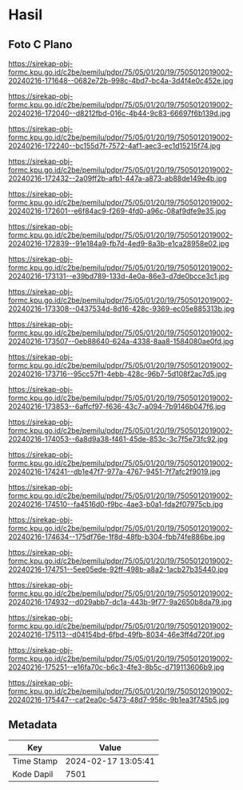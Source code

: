 # Hasil

## Foto C Plano

https://sirekap-obj-formc.kpu.go.id/c2be/pemilu/pdpr/75/05/01/20/19/7505012019002-20240216-171648--0682e72b-998c-4bd7-bc4a-3d4f4e0c452e.jpg

https://sirekap-obj-formc.kpu.go.id/c2be/pemilu/pdpr/75/05/01/20/19/7505012019002-20240216-172040--d8212fbd-016c-4b44-9c83-66697f6b139d.jpg

https://sirekap-obj-formc.kpu.go.id/c2be/pemilu/pdpr/75/05/01/20/19/7505012019002-20240216-172240--bc155d7f-7572-4af1-aec3-ec1d15215f74.jpg

https://sirekap-obj-formc.kpu.go.id/c2be/pemilu/pdpr/75/05/01/20/19/7505012019002-20240216-172432--2a09ff2b-afb1-447a-a873-ab88de149e4b.jpg

https://sirekap-obj-formc.kpu.go.id/c2be/pemilu/pdpr/75/05/01/20/19/7505012019002-20240216-172601--e6f84ac9-f269-4fd0-a96c-08af9dfe9e35.jpg

https://sirekap-obj-formc.kpu.go.id/c2be/pemilu/pdpr/75/05/01/20/19/7505012019002-20240216-172839--91e184a9-fb7d-4ed9-8a3b-e1ca28958e02.jpg

https://sirekap-obj-formc.kpu.go.id/c2be/pemilu/pdpr/75/05/01/20/19/7505012019002-20240216-173131--e39bd789-133d-4e0a-86e3-d7de0bcce3c1.jpg

https://sirekap-obj-formc.kpu.go.id/c2be/pemilu/pdpr/75/05/01/20/19/7505012019002-20240216-173308--0437534d-8d16-428c-9369-ec05e885313b.jpg

https://sirekap-obj-formc.kpu.go.id/c2be/pemilu/pdpr/75/05/01/20/19/7505012019002-20240216-173507--0eb88640-624a-4338-8aa8-1584080ae0fd.jpg

https://sirekap-obj-formc.kpu.go.id/c2be/pemilu/pdpr/75/05/01/20/19/7505012019002-20240216-173716--95cc57f1-4ebb-428c-96b7-5d108f2ac7d5.jpg

https://sirekap-obj-formc.kpu.go.id/c2be/pemilu/pdpr/75/05/01/20/19/7505012019002-20240216-173853--6affcf97-f636-43c7-a094-7b9146b047f6.jpg

https://sirekap-obj-formc.kpu.go.id/c2be/pemilu/pdpr/75/05/01/20/19/7505012019002-20240216-174053--6a8d9a38-f461-45de-853c-3c7f5e73fc92.jpg

https://sirekap-obj-formc.kpu.go.id/c2be/pemilu/pdpr/75/05/01/20/19/7505012019002-20240216-174241--db1e47f7-977a-4767-9451-7f7afc2f9019.jpg

https://sirekap-obj-formc.kpu.go.id/c2be/pemilu/pdpr/75/05/01/20/19/7505012019002-20240216-174510--fa4516d0-f9bc-4ae3-b0a1-fda2f07975cb.jpg

https://sirekap-obj-formc.kpu.go.id/c2be/pemilu/pdpr/75/05/01/20/19/7505012019002-20240216-174634--175df76e-1f8d-48fb-b304-fbb74fe886be.jpg

https://sirekap-obj-formc.kpu.go.id/c2be/pemilu/pdpr/75/05/01/20/19/7505012019002-20240216-174751--5ee05ede-92ff-498b-a8a2-1acb27b35440.jpg

https://sirekap-obj-formc.kpu.go.id/c2be/pemilu/pdpr/75/05/01/20/19/7505012019002-20240216-174932--d029abb7-dc1a-443b-9f77-9a2650b8da79.jpg

https://sirekap-obj-formc.kpu.go.id/c2be/pemilu/pdpr/75/05/01/20/19/7505012019002-20240216-175113--d04154bd-6fbd-49fb-8034-46e3ff4d720f.jpg

https://sirekap-obj-formc.kpu.go.id/c2be/pemilu/pdpr/75/05/01/20/19/7505012019002-20240216-175251--e16fa70c-b6c3-4fe3-8b5c-d719113606b9.jpg

https://sirekap-obj-formc.kpu.go.id/c2be/pemilu/pdpr/75/05/01/20/19/7505012019002-20240216-175447--caf2ea0c-5473-48d7-958c-9b1ea3f745b5.jpg


## Metadata

| Key        | Value               |
| ---------- | ------------------- |
| Time Stamp | 2024-02-17 13:05:41 |
| Kode Dapil | 7501                |



